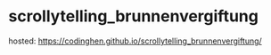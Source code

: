 # scrollytelling_brunnenvergiftung

hosted: https://codinghen.github.io/scrollytelling_brunnenvergiftung/
